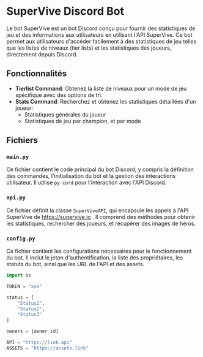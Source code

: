 ﻿# SuperVive Discord Bot

Le bot SuperVive est un bot Discord conçu pour fournir des statistiques de jeu et des informations aux utilisateurs en utilisant l'API SuperVive. Ce bot permet aux utilisateurs d'accéder facilement à des statistiques de jeu telles que les listes de niveaux (tier lists) et les statistiques des joueurs, directement depuis Discord.

## Fonctionnalités

- **Tierlist Command**: Obtenez la liste de niveaux pour un mode de jeu spécifique avec des options de tri.
- **Stats Command**: Recherchez et obtenez les statistiques détaillées d'un joueur:
    - Statistiques générales du joueur
    - Statistiques de jeu par champion, et par mode


## Fichiers

### `main.py`
Ce fichier contient le code principal du bot Discord, y compris la définition des commandes, l'initialisation du bot et la gestion des interactions utilisateur. Il utilise `py-cord` pour l'interaction avec l'API Discord.

### `api.py`
Ce fichier définit la classe `SuperViveAPI`, qui encapsule les appels à l'API SuperVive de https://supervive.io . Il comprend des méthodes pour obtenir les statistiques, rechercher des joueurs, et récupérer des images de héros.

### `config.py`
Ce fichier contient les configurations nécessaires pour le fonctionnement du bot. Il inclut le jeton d'authentification, la liste des propriétaires, les statuts du bot, ainsi que les URL de l'API et des assets.

```python
import os

TOKEN = "xxx"

status = [
    "Status1",
    "Status2",
    "Status3"
]

owners = [owner_id]

API = "https://link.api"
ASSETS = "https://assets.link"
```

